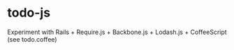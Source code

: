 todo-js
=======

Experiment with Rails + Require.js + Backbone.js + Lodash.js + CoffeeScript (see todo.coffee)